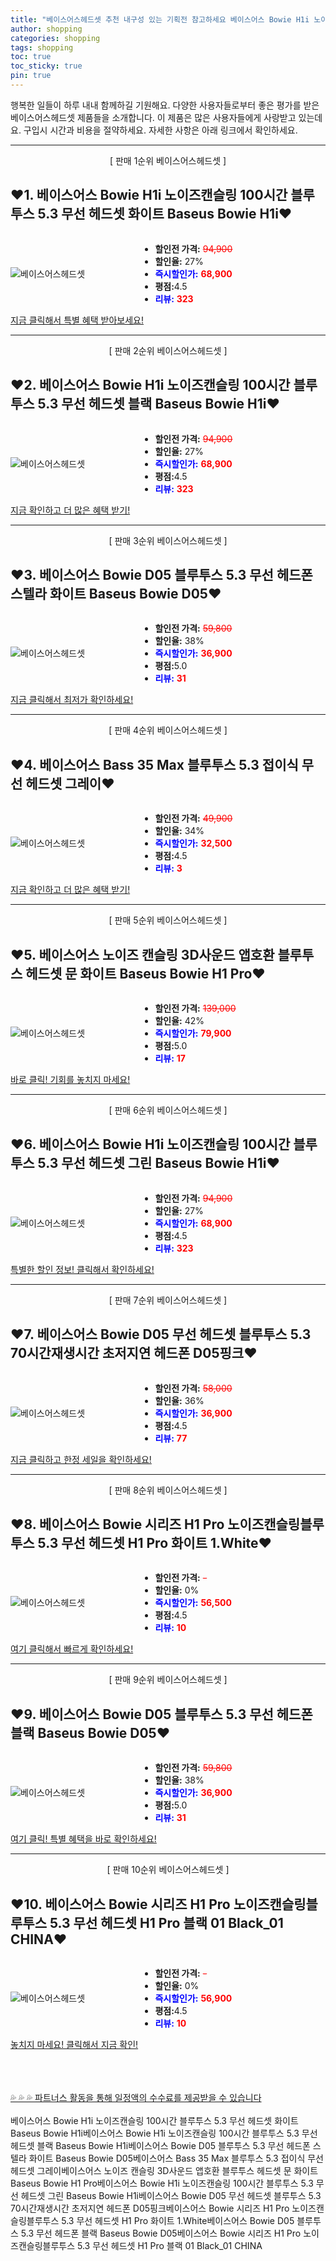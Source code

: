 ```yaml
---
title: "베이스어스헤드셋 추천 내구성 있는 기획전 참고하세요 베이스어스 Bowie H1i 노이즈캔슬링 100시간"
author: shopping
categories: shopping
tags: shopping
toc: true
toc_sticky: true
pin: true
---
```

행복한 일들이 하루 내내 함께하길 기원해요. 다양한 사용자들로부터 좋은 평가를 받은 베이스어스헤드셋 제품들을 소개합니다. 이 제품은 많은 사용자들에게 사랑받고 있는데요. 구입시 시간과 비용을 절약하세요. 자세한 사항은 아래 링크에서 확인하세요.

---
<p class="toplist" style="margin: 0 auto; display: block; width: fit-content;">[ 판매 1순위 베이스어스헤드셋 ]</p>

<h2><strong>❤️1. 베이스어스 Bowie H1i 노이즈캔슬링 100시간 블루투스 5.3 무선 헤드셋 화이트 Baseus Bowie H1i❤️</strong></h2>

<div style="display: flex; align-items: center;">
    <div style="flex: 0.4;">
        <img src="https://thumbnail9.coupangcdn.com/thumbnails/remote/230x230ex/image/retail/images/7900012614666900-e04fe303-ab11-40bb-9eaa-fe07faf26084.jpg" alt="베이스어스헤드셋" style="max-width: 100%;">
    </div>
    <div style="flex: 0.6; margin-left: 10px;">
        <ul>
            <li><strong>할인전 가격:</strong> <del style="color: red;">94,900</del></li>
            <li><strong>할인율:</strong> 27%</li>
            <li><span style='color:blue'><strong>즉시할인가:</strong></span> <span style='color:red'><strong>68,900</strong></span></li>
            <li><strong>평점:</strong>4.5</li>
            <li><span style='color:blue'><strong>리뷰:</strong></span> <span style='color:red'><strong>323</strong></span></li>
        </ul>
    </div>
</div>
<div class="center">
    <a href="https://William4Davisa.github.io?lptag=AF9450613&subid=githubio&pageKey=7685296939&traceid=V0-153&itemId=20536610079&vendorItemId=87613316234" class="myButton">
        지금 클릭해서 특별 혜택 받아보세요!
    </a>
</div>


---
<p class="toplist" style="margin: 0 auto; display: block; width: fit-content;">[ 판매 2순위 베이스어스헤드셋 ]</p>

<h2><strong>❤️2. 베이스어스 Bowie H1i 노이즈캔슬링 100시간 블루투스 5.3 무선 헤드셋 블랙 Baseus Bowie H1i❤️</strong></h2>

<div style="display: flex; align-items: center;">
    <div style="flex: 0.4;">
        <img src="https://thumbnail7.coupangcdn.com/thumbnails/remote/230x230ex/image/retail/images/1836859546609276-5b2d1404-3e47-4f1a-acbb-650758e84467.jpg" alt="베이스어스헤드셋" style="max-width: 100%;">
    </div>
    <div style="flex: 0.6; margin-left: 10px;">
        <ul>
            <li><strong>할인전 가격:</strong> <del style="color: red;">94,900</del></li>
            <li><strong>할인율:</strong> 27%</li>
            <li><span style='color:blue'><strong>즉시할인가:</strong></span> <span style='color:red'><strong>68,900</strong></span></li>
            <li><strong>평점:</strong>4.5</li>
            <li><span style='color:blue'><strong>리뷰:</strong></span> <span style='color:red'><strong>323</strong></span></li>
        </ul>
    </div>
</div>
<div class="center">
    <a href="https://William4Davisa.github.io?lptag=AF9450613&subid=githubio&pageKey=7685296939&traceid=V0-153&itemId=20536610077&vendorItemId=87613316230" class="myButton">
        지금 확인하고 더 많은 혜택 받기!
    </a>
</div>


---
<p class="toplist" style="margin: 0 auto; display: block; width: fit-content;">[ 판매 3순위 베이스어스헤드셋 ]</p>

<h2><strong>❤️3. 베이스어스 Bowie D05 블루투스 5.3 무선 헤드폰 스텔라 화이트 Baseus Bowie D05❤️</strong></h2>

<div style="display: flex; align-items: center;">
    <div style="flex: 0.4;">
        <img src="https://thumbnail9.coupangcdn.com/thumbnails/remote/230x230ex/image/retail/images/193330873515507-82065f39-fe26-4e65-a347-f06767fa1884.jpg" alt="베이스어스헤드셋" style="max-width: 100%;">
    </div>
    <div style="flex: 0.6; margin-left: 10px;">
        <ul>
            <li><strong>할인전 가격:</strong> <del style="color: red;">59,800</del></li>
            <li><strong>할인율:</strong> 38%</li>
            <li><span style='color:blue'><strong>즉시할인가:</strong></span> <span style='color:red'><strong>36,900</strong></span></li>
            <li><strong>평점:</strong>5.0</li>
            <li><span style='color:blue'><strong>리뷰:</strong></span> <span style='color:red'><strong>31</strong></span></li>
        </ul>
    </div>
</div>
<div class="center">
    <a href="https://William4Davisa.github.io?lptag=AF9450613&subid=githubio&pageKey=8002332645&traceid=V0-153&itemId=22295066834&vendorItemId=89340584503" class="myButton">
        지금 클릭해서 최저가 확인하세요!
    </a>
</div>


---
<p class="toplist" style="margin: 0 auto; display: block; width: fit-content;">[ 판매 4순위 베이스어스헤드셋 ]</p>

<h2><strong>❤️4. 베이스어스 Bass 35 Max 블루투스 5.3 접이식 무선 헤드셋 그레이❤️</strong></h2>

<div style="display: flex; align-items: center;">
    <div style="flex: 0.4;">
        <img src="https://thumbnail6.coupangcdn.com/thumbnails/remote/230x230ex/image/retail/images/1209915933862868-86b9d2fe-a7c2-4f28-a4d8-ad635716dbba.jpg" alt="베이스어스헤드셋" style="max-width: 100%;">
    </div>
    <div style="flex: 0.6; margin-left: 10px;">
        <ul>
            <li><strong>할인전 가격:</strong> <del style="color: red;">49,900</del></li>
            <li><strong>할인율:</strong> 34%</li>
            <li><span style='color:blue'><strong>즉시할인가:</strong></span> <span style='color:red'><strong>32,500</strong></span></li>
            <li><strong>평점:</strong>4.5</li>
            <li><span style='color:blue'><strong>리뷰:</strong></span> <span style='color:red'><strong>3</strong></span></li>
        </ul>
    </div>
</div>
<div class="center">
    <a href="https://William4Davisa.github.io?lptag=AF9450613&subid=githubio&pageKey=8171977952&traceid=V0-153&itemId=23343239291&vendorItemId=90374673637" class="myButton">
        지금 확인하고 더 많은 혜택 받기!
    </a>
</div>


---
<p class="toplist" style="margin: 0 auto; display: block; width: fit-content;">[ 판매 5순위 베이스어스헤드셋 ]</p>

<h2><strong>❤️5. 베이스어스 노이즈 캔슬링 3D사운드 앱호환 블루투스 헤드셋 문 화이트 Baseus Bowie H1 Pro❤️</strong></h2>

<div style="display: flex; align-items: center;">
    <div style="flex: 0.4;">
        <img src="https://thumbnail7.coupangcdn.com/thumbnails/remote/230x230ex/image/retail/images/1485520754229447-150a16ad-5fce-4228-a387-853a8b007feb.JPG" alt="베이스어스헤드셋" style="max-width: 100%;">
    </div>
    <div style="flex: 0.6; margin-left: 10px;">
        <ul>
            <li><strong>할인전 가격:</strong> <del style="color: red;">139,000</del></li>
            <li><strong>할인율:</strong> 42%</li>
            <li><span style='color:blue'><strong>즉시할인가:</strong></span> <span style='color:red'><strong>79,900</strong></span></li>
            <li><strong>평점:</strong>5.0</li>
            <li><span style='color:blue'><strong>리뷰:</strong></span> <span style='color:red'><strong>17</strong></span></li>
        </ul>
    </div>
</div>
<div class="center">
    <a href="https://William4Davisa.github.io?lptag=AF9450613&subid=githubio&pageKey=8002343191&traceid=V0-153&itemId=22292869043&vendorItemId=89338433068" class="myButton">
        바로 클릭! 기회를 놓치지 마세요!
    </a>
</div>


---
<p class="toplist" style="margin: 0 auto; display: block; width: fit-content;">[ 판매 6순위 베이스어스헤드셋 ]</p>

<h2><strong>❤️6. 베이스어스 Bowie H1i 노이즈캔슬링 100시간 블루투스 5.3 무선 헤드셋 그린 Baseus Bowie H1i❤️</strong></h2>

<div style="display: flex; align-items: center;">
    <div style="flex: 0.4;">
        <img src="https://thumbnail6.coupangcdn.com/thumbnails/remote/230x230ex/image/retail/images/1836961484303286-dc9098d0-aac7-4717-a09e-da383d30a903.jpg" alt="베이스어스헤드셋" style="max-width: 100%;">
    </div>
    <div style="flex: 0.6; margin-left: 10px;">
        <ul>
            <li><strong>할인전 가격:</strong> <del style="color: red;">94,900</del></li>
            <li><strong>할인율:</strong> 27%</li>
            <li><span style='color:blue'><strong>즉시할인가:</strong></span> <span style='color:red'><strong>68,900</strong></span></li>
            <li><strong>평점:</strong>4.5</li>
            <li><span style='color:blue'><strong>리뷰:</strong></span> <span style='color:red'><strong>323</strong></span></li>
        </ul>
    </div>
</div>
<div class="center">
    <a href="https://William4Davisa.github.io?lptag=AF9450613&subid=githubio&pageKey=7685296939&traceid=V0-153&itemId=20536610081&vendorItemId=87613316241" class="myButton">
        특별한 할인 정보! 클릭해서 확인하세요!
    </a>
</div>


---
<p class="toplist" style="margin: 0 auto; display: block; width: fit-content;">[ 판매 7순위 베이스어스헤드셋 ]</p>

<h2><strong>❤️7. 베이스어스 Bowie D05 무선 헤드셋 블루투스 5.3 70시간재생시간 초저지연 헤드폰 D05핑크❤️</strong></h2>

<div style="display: flex; align-items: center;">
    <div style="flex: 0.4;">
        <img src="https://thumbnail8.coupangcdn.com/thumbnails/remote/230x230ex/image/vendor_inventory/d96c/46bd5086bae9e58167e65d51dd765eeaafde296a91fbe854c3bad1290fc0.png" alt="베이스어스헤드셋" style="max-width: 100%;">
    </div>
    <div style="flex: 0.6; margin-left: 10px;">
        <ul>
            <li><strong>할인전 가격:</strong> <del style="color: red;">58,000</del></li>
            <li><strong>할인율:</strong> 36%</li>
            <li><span style='color:blue'><strong>즉시할인가:</strong></span> <span style='color:red'><strong>36,900</strong></span></li>
            <li><strong>평점:</strong>4.5</li>
            <li><span style='color:blue'><strong>리뷰:</strong></span> <span style='color:red'><strong>77</strong></span></li>
        </ul>
    </div>
</div>
<div class="center">
    <a href="https://William4Davisa.github.io?lptag=AF9450613&subid=githubio&pageKey=7844252350&traceid=V0-153&itemId=21362901902&vendorItemId=88374633354" class="myButton">
        지금 클릭하고 한정 세일을 확인하세요!
    </a>
</div>


---
<p class="toplist" style="margin: 0 auto; display: block; width: fit-content;">[ 판매 8순위 베이스어스헤드셋 ]</p>

<h2><strong>❤️8. 베이스어스 Bowie 시리즈 H1 Pro 노이즈캔슬링블루투스 5.3 무선 헤드셋 H1 Pro 화이트 1.White❤️</strong></h2>

<div style="display: flex; align-items: center;">
    <div style="flex: 0.4;">
        <img src="https://thumbnail9.coupangcdn.com/thumbnails/remote/230x230ex/image/vendor_inventory/fed4/4abc673fdf50870721c0e9d2b2b57b3b5a94683575b67911182b435926fd.jpg" alt="베이스어스헤드셋" style="max-width: 100%;">
    </div>
    <div style="flex: 0.6; margin-left: 10px;">
        <ul>
            <li><strong>할인전 가격:</strong> <del style="color: red;">-</del></li>
            <li><strong>할인율:</strong> 0%</li>
            <li><span style='color:blue'><strong>즉시할인가:</strong></span> <span style='color:red'><strong>56,500</strong></span></li>
            <li><strong>평점:</strong>4.5</li>
            <li><span style='color:blue'><strong>리뷰:</strong></span> <span style='color:red'><strong>10</strong></span></li>
        </ul>
    </div>
</div>
<div class="center">
    <a href="https://William4Davisa.github.io?lptag=AF9450613&subid=githubio&pageKey=7710401208&traceid=V0-153&itemId=20667182260&vendorItemId=90585881538" class="myButton">
        여기 클릭해서 빠르게 확인하세요!
    </a>
</div>


---
<p class="toplist" style="margin: 0 auto; display: block; width: fit-content;">[ 판매 9순위 베이스어스헤드셋 ]</p>

<h2><strong>❤️9. 베이스어스 Bowie D05 블루투스 5.3 무선 헤드폰 블랙 Baseus Bowie D05❤️</strong></h2>

<div style="display: flex; align-items: center;">
    <div style="flex: 0.4;">
        <img src="https://thumbnail10.coupangcdn.com/thumbnails/remote/230x230ex/image/retail/images/1746228612386643-bb4c09b9-60f8-411a-b2a5-2dd8ac3009bf.jpg" alt="베이스어스헤드셋" style="max-width: 100%;">
    </div>
    <div style="flex: 0.6; margin-left: 10px;">
        <ul>
            <li><strong>할인전 가격:</strong> <del style="color: red;">59,800</del></li>
            <li><strong>할인율:</strong> 38%</li>
            <li><span style='color:blue'><strong>즉시할인가:</strong></span> <span style='color:red'><strong>36,900</strong></span></li>
            <li><strong>평점:</strong>5.0</li>
            <li><span style='color:blue'><strong>리뷰:</strong></span> <span style='color:red'><strong>31</strong></span></li>
        </ul>
    </div>
</div>
<div class="center">
    <a href="https://William4Davisa.github.io?lptag=AF9450613&subid=githubio&pageKey=8002332645&traceid=V0-153&itemId=22292793363&vendorItemId=89338357167" class="myButton">
        여기 클릭! 특별 혜택을 바로 확인하세요!
    </a>
</div>


---
<p class="toplist" style="margin: 0 auto; display: block; width: fit-content;">[ 판매 10순위 베이스어스헤드셋 ]</p>

<h2><strong>❤️10. 베이스어스 Bowie 시리즈 H1 Pro 노이즈캔슬링블루투스 5.3 무선 헤드셋 H1 Pro 블랙 01 Black_01 CHINA❤️</strong></h2>

<div style="display: flex; align-items: center;">
    <div style="flex: 0.4;">
        <img src="https://thumbnail8.coupangcdn.com/thumbnails/remote/230x230ex/image/vendor_inventory/917d/3c2226905eae8544108c66aabfb60d01e303c7a3948b5a5b8b2b98064881.JPG" alt="베이스어스헤드셋" style="max-width: 100%;">
    </div>
    <div style="flex: 0.6; margin-left: 10px;">
        <ul>
            <li><strong>할인전 가격:</strong> <del style="color: red;">-</del></li>
            <li><strong>할인율:</strong> 0%</li>
            <li><span style='color:blue'><strong>즉시할인가:</strong></span> <span style='color:red'><strong>56,900</strong></span></li>
            <li><strong>평점:</strong>4.5</li>
            <li><span style='color:blue'><strong>리뷰:</strong></span> <span style='color:red'><strong>10</strong></span></li>
        </ul>
    </div>
</div>
<div class="center">
    <a href="https://William4Davisa.github.io?lptag=AF9450613&subid=githubio&pageKey=7710401208&traceid=V0-153&itemId=20667182258&vendorItemId=90585881543" class="myButton">
        놓치지 마세요! 클릭해서 지금 확인!
    </a>
</div>

<br><br><br>[💦 💦 💦 파트너스 활동을 통해 일정액의 수수료를 제공받을 수 있습니다](https://link.coupang.com/a/bcpT2c)<br><br>베이스어스 Bowie H1i 노이즈캔슬링 100시간 블루투스 5.3 무선 헤드셋 화이트 Baseus Bowie H1i베이스어스 Bowie H1i 노이즈캔슬링 100시간 블루투스 5.3 무선 헤드셋 블랙 Baseus Bowie H1i베이스어스 Bowie D05 블루투스 5.3 무선 헤드폰 스텔라 화이트 Baseus Bowie D05베이스어스 Bass 35 Max 블루투스 5.3 접이식 무선 헤드셋 그레이베이스어스 노이즈 캔슬링 3D사운드 앱호환 블루투스 헤드셋 문 화이트 Baseus Bowie H1 Pro베이스어스 Bowie H1i 노이즈캔슬링 100시간 블루투스 5.3 무선 헤드셋 그린 Baseus Bowie H1i베이스어스 Bowie D05 무선 헤드셋 블루투스 5.3 70시간재생시간 초저지연 헤드폰 D05핑크베이스어스 Bowie 시리즈 H1 Pro 노이즈캔슬링블루투스 5.3 무선 헤드셋 H1 Pro 화이트 1.White베이스어스 Bowie D05 블루투스 5.3 무선 헤드폰 블랙 Baseus Bowie D05베이스어스 Bowie 시리즈 H1 Pro 노이즈캔슬링블루투스 5.3 무선 헤드셋 H1 Pro 블랙 01 Black_01 CHINA
